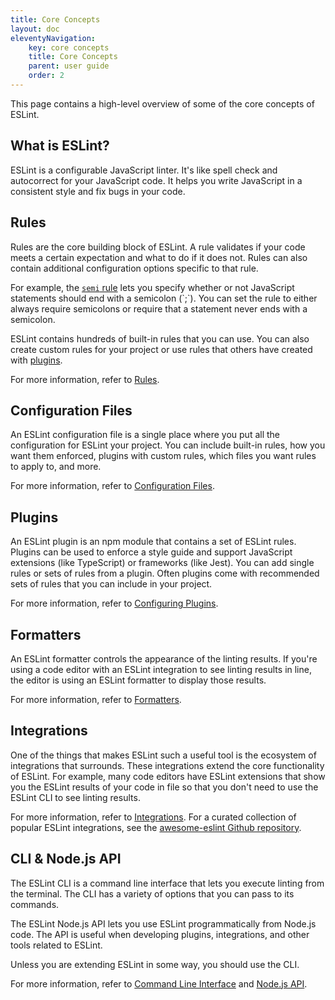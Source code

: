 ```yaml
---
title: Core Concepts
layout: doc
eleventyNavigation:
    key: core concepts
    title: Core Concepts
    parent: user guide
    order: 2
---
```


This page contains a high-level overview of some of the core concepts of ESLint.

## What is ESLint?

ESLint is a configurable JavaScript linter. It's like spell check and autocorrect
for your JavaScript code. It helps you write JavaScript in a consistent style
and fix bugs in your code.

## Rules

Rules are the core building block of ESLint. A rule validates if your code meets a
certain expectation and what to do if it does not.
Rules can also contain additional configuration options specific to that rule.

For example, the [`semi` rule](../rules/semi.md`) lets you specify whether or not
JavaScript statements should end with a semicolon (`;`).
You can set the rule to either always require semicolons or require that a statement
never ends with a semicolon.

ESLint contains hundreds of built-in rules that you can use.
You can also create custom rules for your project or use rules that others have
created with [plugins](#plugins).

For more information, refer to [Rules](../rules/).

## Configuration Files

An ESLint configuration file is a single place where you put all the configuration
for ESLint your project. You can include built-in rules, how you want them enforced,
plugins with custom rules, which files you want rules to apply to, and more.

For more information, refer to [Configuration Files](./configuring/configuration-files.md).

## Plugins

An ESLint plugin is an npm module that contains a set of ESLint rules.
Plugins can be used to enforce a style guide and support JavaScript extensions
(like TypeScript) or frameworks (like Jest).
You can add single rules or sets of rules from a plugin.
Often plugins come with recommended sets of rules that you can include in your project.

For more information, refer to [Configuring Plugins](./configuring/plugins.md).

## Formatters

An ESLint formatter controls the appearance of the linting results.
If you're using a code editor with an ESLint integration to see linting results
in line, the editor is using an ESLint formatter to display those results.

For more information, refer to [Formatters](./formatters/index.md).

## Integrations

One of the things that makes ESLint such a useful tool is the ecosystem of integrations
that surrounds. These integrations extend the core functionality of ESLint.
For example, many code editors have ESLint extensions that show you the ESLint results
of your code in file so that you don't need to use the ESLint CLI to see linting
results.

For more information, refer to [Integrations](./integrations.md).
For a curated collection of popular ESLint integrations,
see the [awesome-eslint Github repository](https://github.com/dustinspecker/awesome-eslint).

## CLI & Node.js API

The ESLint CLI is a command line interface that lets you execute linting
from the terminal. The CLI has a variety of options that you can pass to its commands.

The ESLint Node.js API lets you use ESLint programmatically from Node.js code.
The API is useful when developing plugins, integrations, and other tools related
to ESLint.

Unless you are extending ESLint in some way, you should use the CLI.

For more information, refer to [Command Line Interface](./command-line-interface.md)
and [Node.js API](../developer-guide/nodejs-api.md).
